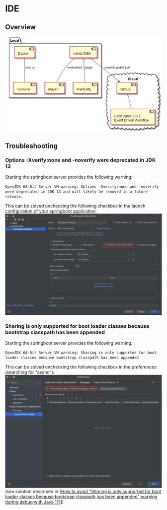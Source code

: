 # IDE

## Overview
![Overview-IDE](ide.png)

## Troubleshooting

### Options -Xverify:none and -noverify were deprecated in JDK 13
Starting the springboot server provides the following warning:
```
OpenJDK 64-Bit Server VM warning: Options -Xverify:none and -noverify were deprecated in JDK 13 and will likely be removed in a future release.
```
This can be solved unchecking the following checkbox in the launch configuration of your springboot application:
![Verify-Warning][Verify-Warning]

### Sharing is only supported for boot loader classes because bootstrap classpath has been appended
Starting the springboot server provides the following warning:
```
OpenJDK 64-Bit Server VM warning: Sharing is only supported for boot loader classes because bootstrap classpath has been appended
```

This can be solved unchecking the following checkbox in the preferences (searching for "async"):
![Sharing Warning][Sharing-Warning]
(see solution described in [[How to avoid "Sharing is only supported for boot loader classes because bootstrap classpath has been appended" warning during debug with Java 11?][Sharing-Warning-StackOverflow]])

[Sharing-Warning-StackOverflow]: (https://stackoverflow.com/questions/54205486/how-to-avoid-sharing-is-only-supported-for-boot-loader-classes-because-bootstra)
[Sharing-Warning]: warn-vm-sharing.png "Sharing Warning"
[Verify-Warning]: warn-vm-verify.png "Verify Warning"

